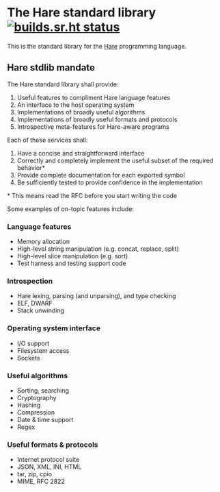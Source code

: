 # The Hare standard library [![builds.sr.ht status](https://builds.sr.ht/~sircmpwn/stdlib.svg)](https://builds.sr.ht/~sircmpwn/stdlib?)

This is the standard library for the [Hare](https://harelang.org) programming
language.

## Hare stdlib mandate

The Hare standard library shall provide:

1. Useful features to compliment Hare language features
2. An interface to the host operating system
3. Implementations of broadly useful algorithms
4. Implementations of broadly useful formats and protocols
5. Introspective meta-features for Hare-aware programs

Each of these services shall:

1. Have a concise and straightforward interface
2. Correctly and completely implement the useful subset of the required behavior*
3. Provide complete documentation for each exported symbol
4. Be sufficiently tested to provide confidence in the implementation

\* This means read the RFC before you start writing the code

Some examples of on-topic features include:

### Language features

- Memory allocation
- High-level string manipulation (e.g. concat, replace, split)
- High-level slice manipulation (e.g. sort)
- Test harness and testing support code

### Introspection

- Hare lexing, parsing (and unparsing), and type checking
- ELF, DWARF
- Stack unwinding

### Operating system interface

- I/O support
- Filesystem access
- Sockets

### Useful algorithms

- Sorting, searching
- Cryptography
- Hashing
- Compression
- Date & time support
- Regex

### Useful formats & protocols

- Internet protocol suite
- JSON, XML, INI, HTML
- tar, zip, cpio
- MIME, RFC 2822

